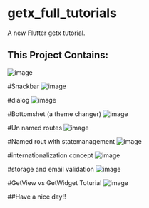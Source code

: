 # getx_full_tutorials

A new Flutter getx tutorial.

## This Project Contains:
![image](https://user-images.githubusercontent.com/54174389/151695634-a2de26e1-e47b-43af-aadd-72307b4ceee0.png)





#Snackbar
![image](https://user-images.githubusercontent.com/54174389/151695656-3283d282-59c9-4530-bf5e-e33010afe837.png)




#dialog
![image](https://user-images.githubusercontent.com/54174389/151695673-91c40566-b894-4786-9701-79bd711dba22.png)




#Bottomshet (a theme changer)
![image](https://user-images.githubusercontent.com/54174389/151695701-af3f3e4f-5ec4-48e9-aff7-bd65bd076fcc.png)




#Un named routes
![image](https://user-images.githubusercontent.com/54174389/151695738-114ea01f-c18d-433b-a48f-099179c4eb96.png)




#Named rout with statemanagement
![image](https://user-images.githubusercontent.com/54174389/151695760-045f4bce-8eb9-4314-a5b7-f11e5f98ff5a.png)




#internationalization concept
![image](https://user-images.githubusercontent.com/54174389/151695782-8d7ac681-01fb-497a-9c25-78b0447296b5.png)




#storage and email validation
![image](https://user-images.githubusercontent.com/54174389/151695807-dd6d985e-e341-4549-9d02-be1a08f3b860.png)




#GetView vs GetWidget Toturial
![image](https://user-images.githubusercontent.com/54174389/151695836-985f09c6-7172-4cf3-85e9-9355367d35bc.png)



##Have a nice day!!
